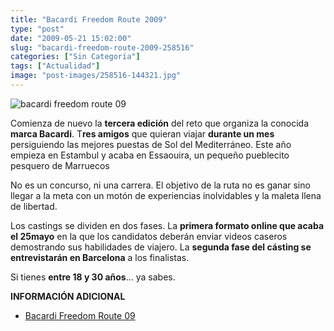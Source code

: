 ```yaml
---
title: "Bacardi Freedom Route 2009"
type: "post"
date: "2009-05-21 15:02:00"
slug: "bacardi-freedom-route-2009-258516"
categories: ["Sin Categoría"]
tags: ["Actualidad"]
image: "post-images/258516-144321.jpg"
---
```


![bacardi freedom route 09](post-images/258516-144321.jpg "bacardi freedom route 09")

Comienza de nuevo la **tercera edición** del reto que organiza la conocida **marca Bacardi**. T**res amigos** que quieran viajar **durante un mes** persiguiendo las mejores puestas de Sol del Mediterráneo. Este año empieza en Estambul y acaba en Essaouira, un pequeño pueblecito pesquero de Marruecos

No es un concurso, ni una carrera. El objetivo de la ruta no es ganar sino llegar a la meta con un motón de experiencias inolvidables y la maleta llena de libertad.

Los castings se dividen en dos fases. La **primera formato online que acaba el 25mayo** en la que los candidatos deberán enviar videos caseros demostrando sus habilidades de viajero. La **segunda fase del cásting se entrevistarán en Barcelona** a los finalistas.

Si tienes **entre 18 y 30 años**... ya sabes.

**INFORMACIÓN ADICIONAL**

- [Bacardi Freedom Route 09](http://www.bacardifreedomroute.com/)